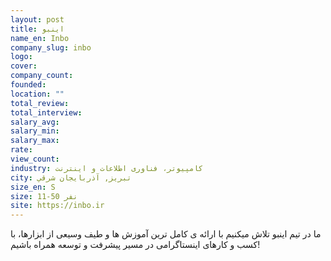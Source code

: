```yaml
---
layout: post
title: اینبو
name_en: Inbo
company_slug: inbo
logo: 
cover: 
company_count:
founded:
location: ""
total_review: 
total_interview: 
salary_avg: 
salary_min: 
salary_max: 
rate: 
view_count: 
industry: کامپیوتر، فناوری اطلاعات و اینترنت
city: تبريز, آذربايجان شرقي
size_en: S
size: 11-50 نفر
site: https://inbo.ir
---
```


ما در تیم اینبو تلاش میکنیم با ارائه ی کامل ترین آموزش ها و طیف وسیعی از ابزارها، با کسب و کارهای اینستاگرامی در مسیر پیشرفت و توسعه همراه باشیم!